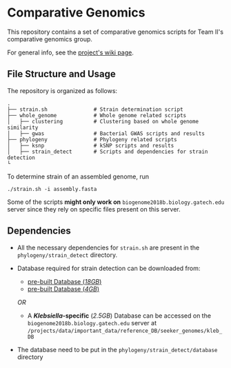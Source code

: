 # Comparative Genomics


This repository contains a set of comparative genomics scripts for Team II's comparative genomics group.

For general info, see the [project's wiki page](http://www.compgenomics2018.biosci.gatech.edu/Team_II_Comparative_Genomics_Group).

## File Structure and Usage

The repository is organized as follows:

    .
    ├── strain.sh               # Strain determination script
    ├── whole_genome            # Whole genome related scripts
    │   ├── clustering          # Clustering based on whole genome similarity
    │   ├── gwas                # Bacterial GWAS scripts and results
    ├── phylogeny               # Phylogeny related scripts
    │   ├── ksnp                # kSNP scripts and results
    │   ├── strain_detect       # Scripts and dependencies for strain detection
    └

To determine strain of an assembled genome, run

    ./strain.sh -i assembly.fasta

Some of the scripts **might only work on** `biogenome2018b.biology.gatech.edu` server since they rely on specific files present on this server.

## Dependencies

* All the necessary dependencies for `strain.sh` are present in the `phylogeny/strain_detect` directory.
* Database required for strain detection can be downloaded from:
    * [pre-built Database (*18GB*)](http://bioinfo.ut.ee/strainseeker/executables/ss_db_w32_4324.tar.gz)
    * [pre-built Database  (*4GB*)](http://bioinfo.ut.ee/strainseeker/downloads/ss_db_w16.tar.gz)

    *OR*

    * A ***Klebsiella*-specific** (*2.5GB*) Database can be accessed on the `biogenome2018b.biology.gatech.edu` server at
        `/projects/data/important_data/reference_DB/seeker_genomes/kleb_DB`
* The database need to be put in the `phylogeny/strain_detect/database` directory